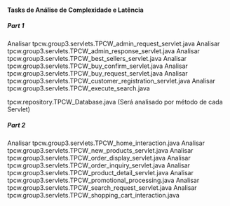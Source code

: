 
#### Tasks de  Análise de Complexidade e Latência 
##### Part 1
Analisar tpcw.group3.servlets.TPCW_admin_request_servlet.java
Analisar tpcw.group3.servlets.TPCW_admin_response_servlet.java
Analisar tpcw.group3.servlets.TPCW_best_sellers_servlet.java
Analisar tpcw.group3.servlets.TPCW_buy_confirm_servlet.java
Analisar tpcw.group3.servlets.TPCW_buy_request_servlet.java
Analisar tpcw.group3.servlets.TPCW_customer_registration_servlet.java
Analisar tpcw.group3.servlets.TPCW_execute_search.java

tpcw.repository.TPCW_Database.java (Será analisado por método de cada Servlet)

##### Part 2
Analisar tpcw.group3.servlets.TPCW_home_interaction.java
Analisar tpcw.group3.servlets.TPCW_new_products_servlet.java
Analisar tpcw.group3.servlets.TPCW_order_display_servlet.java
Analisar tpcw.group3.servlets.TPCW_order_inquiry_servlet.java
Analisar tpcw.group3.servlets.TPCW_product_detail_servlet.java
Analisar tpcw.group3.servlets.TPCW_promotional_processing.java
Analisar tpcw.group3.servlets.TPCW_search_request_servlet.java
Analisar tpcw.group3.servlets.TPCW_shopping_cart_interaction.java

